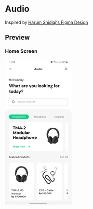 # Audio
Inspired by [Harum Shidiqi's Figma Design](https://www.figma.com/community/file/900960330469075490/E-Commerce-UI-Kit-V1.1)
## Preview
### Home Screen
<img src="./preview/HomeScreen.png" height="480"/>